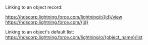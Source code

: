 Linking to an object record:

https://hdscorp.lightning.force.com/lightning/r/{id}/view  
https://hdscorp.lightning.force.com/{id}  


Linking to an object's default list:
https://hdscorp.lightning.force.com/lightning/o/{object_name}/list
